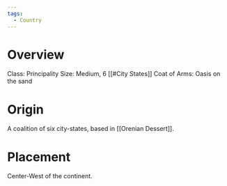 ```yaml
---
tags:
  - Country
---
```

# Overview
Class: Principality
Size: Medium, 6 [[#City States]]
Coat of Arms: Oasis on the sand
# Origin
A coalition of six city-states, based in [[Orenian Dessert]].

# Placement
Center-West of the continent.
